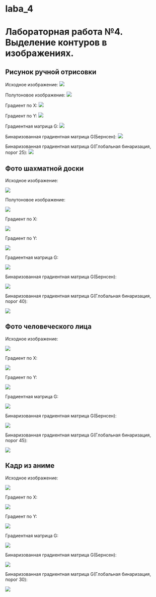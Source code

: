 # laba_4
# Лабораторная работа №4. Выделение контуров в изображениях.
## Рисунок ручной отрисовки
Исходное изображение:
![](pictures_src/village.jpg)

Полутоновое изображение:
![](pictures_src/village_s.bmp)

Градиент по Х:
![](pictures_results/village_Gx.bmp)

Градиент по Y:
![](pictures_results/Village_Gy.bmp)

Градиентная матрица G:
![](pictures_results/Village_G.bmp)

Бинаризованная градиентная матрица G(Бернсен):
![](pictures_results/Village_Bin_G_m.bmp)

Бинаризованная градиентная матрица G(Глобальная бинаризация, порог 25):
![](pictures_results/Village_BinG.bmp)

## Фото шахматной доски
Исходное изображение:

![](pictures_src/chessboard.jpg)

Полутоновое изображение:

![](pictures_src/chessboard_s.bmp)

Градиент по Х:

![](pictures_results/Chessboard_Gx.bmp)

Градиент по Y:

![](pictures_results/Chessboard_Gy.bmp)

Градиентная матрица G:

![](pictures_results/Chessboard_G.bmp)

Бинаризованная градиентная матрица G(Бернсен):

![](pictures_results/Chessboard_Bin_G_m.png)

Бинаризованная градиентная матрица G(Глобальная бинаризация, порог 40):

![](pictures_results/Chessboard_GBin_40.bmp)

## Фото человеческого лица
Исходное изображение:

![](pictures_src/face_semitone.bmp)

Градиент по Х:

![](pictures_results/face_grad_x.bmp)

Градиент по Y:

![](pictures_results/face_grad_y.bmp)

Градиентная матрица G:

![](pictures_results/face_grad_g.bmp)

Бинаризованная градиентная матрица G(Бернсен):

![](pictures_results/face_bernsen.bmp)

Бинаризованная градиентная матрица G(Глобальная бинаризация, порог 45):

![](pictures_results/face_bin_45.bmp)


## Кадр из аниме
Исходное изображение:

![](pictures_src/tsukyo_semitone.bmp)

Градиент по Х:

![](pictures_results/tsukyo_grad_x.bmp)

Градиент по Y:

![](pictures_results/tsukyo_grad_y.bmp)

Градиентная матрица G:

![](pictures_results/tsukyo_grad_g.bmp)

Бинаризованная градиентная матрица G(Бернсен):

![](pictures_results/tsukyo_grad_g_b.bmp)

Бинаризованная градиентная матрица G(Глобальная бинаризация, порог 30):

![](pictures_results/tsukyo_bin_30.bmp)

